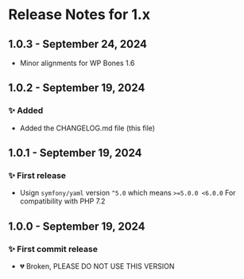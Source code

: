 # Release Notes for 1.x

## 1.0.3 - September 24, 2024

- Minor alignments for WP Bones 1.6

## 1.0.2 - September 19, 2024

### ✨ Added

- Added the CHANGELOG.md file (this file)

## 1.0.1 - September 19, 2024

### ✨ First release

- Usign `symfony/yaml` version `^5.0` which means `>=5.0.0 <6.0.0` For compatibility with PHP 7.2

## 1.0.0 - September 19, 2024

### ✨ First commit release

- 💔 Broken, PLEASE DO NOT USE THIS VERSION